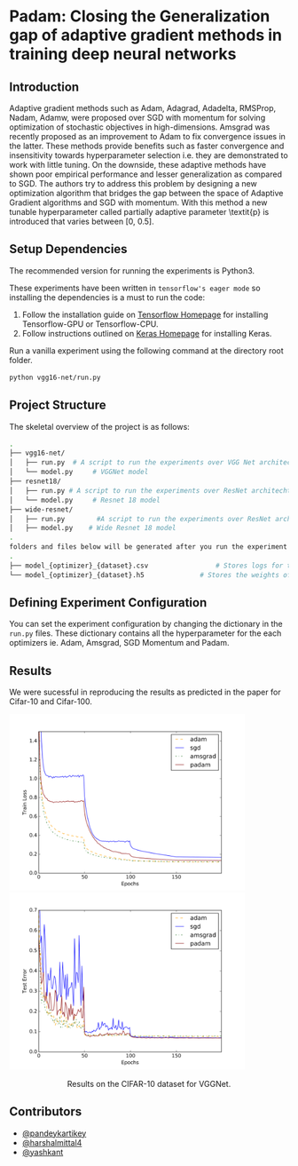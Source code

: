 # Padam: Closing the Generalization gap of adaptive gradient methods in training deep neural networks

Introduction
---
Adaptive gradient methods such as Adam, Adagrad, Adadelta, RMSProp, Nadam, Adamw, were proposed over SGD with momentum for solving optimization of stochastic objectives in high-dimensions. Amsgrad was recently proposed as an improvement to Adam to fix convergence issues in the latter. These methods provide benefits such as faster convergence and insensitivity towards hyperparameter selection i.e. they are demonstrated to work with little tuning. On the downside, these adaptive methods have shown poor empirical performance and lesser generalization as compared to SGD. The authors try to address this problem by designing a new optimization algorithm that bridges the gap between the space of Adaptive Gradient algorithms and SGD with momentum. With this method a new tunable hyperparameter called partially adaptive parameter \textit{p} is introduced that varies between [0, 0.5].


Setup Dependencies
---
The recommended version for running the experiments is Python3.

These experiments have been written in `tensorflow's eager mode` so installing the dependencies is a must to run the code:
1. Follow the installation guide on [Tensorflow Homepage][1] for installing Tensorflow-GPU or Tensorflow-CPU. 
2. Follow instructions outlined on [Keras Homepage][2] for installing Keras.

Run a vanilla experiment using the following command at the directory root folder. 
```bash 
python vgg16-net/run.py
```

Project Structure
---
The skeletal overview of the project is as follows: 

```bash
.
├── vgg16-net/
│   ├── run.py  # A script to run the experiments over VGG Net architechture 
│   └── model.py     # VGGNet model
├── resnet18/
│   ├── run.py # A script to run the experiments over ResNet architechture
│   └── model.py     # Resnet 18 model
├── wide-resnet/
│   ├── run.py        #A script to run the experiments over ResNet architechture
│   ├── model.py    # Wide Resnet 18 model
.
folders and files below will be generated after you run the experiment in each model directory
.
├── model_{optimizer}_{dataset}.csv                 # Stores logs for the experiment 
└── model_{optimizer}_{dataset}.h5              # Stores the weights of the final model trained 
```

Defining Experiment Configuration 
---
You can set the experiment configuration by changing the dictionary in the `run.py` files. 
These dictionary contains all the hyperparameter for the each optimizers ie. Adam, Amsgrad, SGD Momentum and Padam.

Results
---
We were sucessful in reproducing the results as predicted in the paper for Cifar-10 and Cifar-100.

<img src="train_loss.png" width="425"/> <img src="test_error.png" width="425"/> 
<p align=center>Results on the CIFAR-10 dataset for VGGNet.</p>

Contributors
---
- [@pandeykartikey](https://github.com/pandeykartikey)
- [@harshalmittal4](https://github.com/harshalmittal4)
- [@yashkant](http://github.com/yashkant)

[1]: https://www.tensorflow.org/install/
[2]:https://keras.io/#installation

